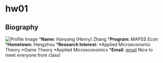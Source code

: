 # hw01

## Biography

![Profile Image](https://ais92psprd.ais.uchicago.edu/psc/psprd/EMPLOYEE/SA/q/?ICAction=ICQryImageURL=PUBLIC.UC_IHUB_PHOTO&BIND1=12249718&IMGFIELD=EMPLOYEE_PHOTO&IMGRECORD=EMPL_PHOTO&EMPLID=12249718)
***Name:** Hanyang (Henry) Zhang
***Program:** MAPSS Econ
***Hometown:** Hangzhou
***Research Interest:**
  *Applied Microeconomic Theory
  *Game Theory
  *Applied Microeconomics
***Email:** [email](zhanghanyang@uchicago.edu)
Nice to meet everyone from class!